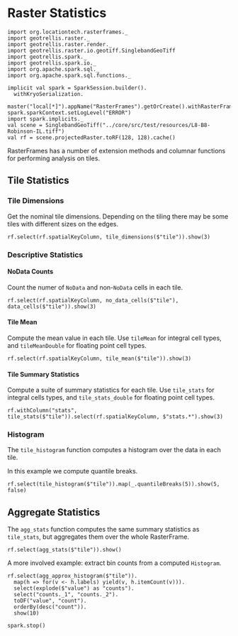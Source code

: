 # Raster Statistics

```tut:invisible
import org.locationtech.rasterframes._
import geotrellis.raster._
import geotrellis.raster.render._
import geotrellis.raster.io.geotiff.SinglebandGeoTiff
import geotrellis.spark._
import geotrellis.spark.io._
import org.apache.spark.sql._
import org.apache.spark.sql.functions._

implicit val spark = SparkSession.builder().
  withKryoSerialization.
   master("local[*]").appName("RasterFrames").getOrCreate().withRasterFrames
spark.sparkContext.setLogLevel("ERROR")
import spark.implicits._
val scene = SinglebandGeoTiff("../core/src/test/resources/L8-B8-Robinson-IL.tiff")
val rf = scene.projectedRaster.toRF(128, 128).cache()
```

RasterFrames has a number of extension methods and columnar functions for performing analysis on tiles.

## Tile Statistics 

### Tile Dimensions

Get the nominal tile dimensions. Depending on the tiling there may be some tiles with different sizes on the edges.

```tut
rf.select(rf.spatialKeyColumn, tile_dimensions($"tile")).show(3)
```

### Descriptive Statistics

#### NoData Counts

Count the numer of `NoData` and non-`NoData` cells in each tile.

```tut
rf.select(rf.spatialKeyColumn, no_data_cells($"tile"), data_cells($"tile")).show(3)
```

#### Tile Mean

Compute the mean value in each tile. Use `tileMean` for integral cell types, and `tileMeanDouble` for floating point
cell types.
 
```tut
rf.select(rf.spatialKeyColumn, tile_mean($"tile")).show(3)
```

#### Tile Summary Statistics

Compute a suite of summary statistics for each tile. Use `tile_stats` for integral cells types, and `tile_stats_double`
for floating point cell types.

```tut
rf.withColumn("stats", tile_stats($"tile")).select(rf.spatialKeyColumn, $"stats.*").show(3)
```

### Histogram

The `tile_histogram` function computes a histogram over the data in each tile. 

In this example we compute quantile breaks.

```tut
rf.select(tile_histogram($"tile")).map(_.quantileBreaks(5)).show(5, false)
```

## Aggregate Statistics

The `agg_stats` function computes the same summary statistics as `tile_stats`, but aggregates them over the whole 
RasterFrame.

```tut
rf.select(agg_stats($"tile")).show()
```

A more involved example: extract bin counts from a computed `Histogram`.

```tut
rf.select(agg_approx_histogram($"tile")).
  map(h => for(v <- h.labels) yield(v, h.itemCount(v))).
  select(explode($"value") as "counts").
  select("counts._1", "counts._2").
  toDF("value", "count").
  orderBy(desc("count")).
  show(10)
```

```tut:invisible
spark.stop()
```

